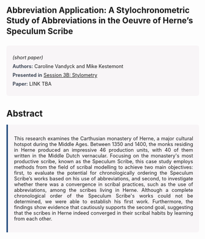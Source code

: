 
<style>    
    h2 {
        margin-top: 0;
        margin-bottom: 1.5rem;
        line-height: 1.3;
    }
    
    h3 {
        margin-top: 2rem;
        margin-bottom: 1rem;
        font-size: 1.4rem;
        font-weight:bold;
    }
    
    .metadata {
        background-color: rgba(96,24,67,0.03);
        padding: 1rem;
        font-size:0.8rem;
        border-radius: 6px;
        margin-bottom: 2rem;
    }
    
    .metadata p {
        margin: 0.5rem 0;
    }
    
    .abstract {
        text-align: justify;
        font-size:0.8rem;
        padding: 1rem;
        background-color: rgba(96,24,67,0.03);
        border-left: 4px solid #2c5282;
        border-radius: 0 6px 6px 0;
    }
    
    strong {
        color: #2d3748;
        font-weight: 600;
    }
</style>
<main role="main">
<h2>Abbreviation Application: A Stylochronometric Study of Abbreviations in the Oeuvre of Herne’s Speculum Scribe</h2>

<section class="metadata">
<p style='font-size:0.8rem'><i>(short paper)</i></p>
<p><strong>Authors:</strong> Caroline Vandyck and Mike Kestemont</p>
<p><strong>Presented in</strong> <a href="/programme/#session3B">Session 3B: Stylometry</a></p>
<p><strong>Paper:</strong> LINK TBA</p>
</section>

<section>
<h3>Abstract</h3>
<div class="abstract">
<p>This research examines the Carthusian monastery of Herne, a major cultural hotspot during the Middle Ages. Between 1350 and 1400, the monks residing in Herne produced an impressive 46 production units, with 40 of them written in the Middle Dutch vernacular. Focusing on the monastery's most productive scribe, known as the Speculum Scribe, this case study employs methods from the field of scribal modelling to achieve two main objectives: first, to evaluate the potential for chronologically ordering the Speculum Scribe’s works based on his use of abbreviations, and second, to investigate whether there was a convergence in scribal practices, such as the use of abbreviations, among the scribes living in Herne. Although a complete chronological order of the Speculum Scribe's works could not be determined, we were able to establish his first work. Furthermore, the findings show evidence that cautiously supports the second goal, suggesting that the scribes in Herne indeed converged in their scribal habits by learning from each other.</p>
</div>
</section>
</main>